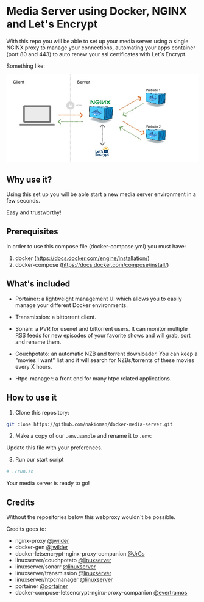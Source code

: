 # Media Server using Docker, NGINX and Let's Encrypt

With this repo you will be able to set up your media server using a single NGINX proxy to manage your connections, automating your apps container (port 80 and 443) to auto renew your ssl certificates with Let´s Encrypt.

Something like:

![Web Proxy environment](https://github.com/evertramos/images/raw/master/webproxy.jpg)


## Why use it?

Using this set up you will be able start a new media server environment in a few seconds. 

Easy and trustworthy!


## Prerequisites

In order to use this compose file (docker-compose.yml) you must have:

1. docker (https://docs.docker.com/engine/installation/)
2. docker-compose (https://docs.docker.com/compose/install/)

## What's included

- Portainer: a lightweight management UI which allows you to easily manage your different Docker environments.

- Transmission: a bittorrent client.

- Sonarr: a PVR for usenet and bittorrent users. It can monitor multiple RSS feeds for new episodes of your favorite shows and will grab, sort and rename them.

- Couchpotato: an automatic NZB and torrent downloader. You can keep a "movies I want" list and it will search for NZBs/torrents of these movies every X hours.

- Htpc-manager: a front end for many htpc related applications.

## How to use it

1. Clone this repository:

```bash
git clone https://github.com/nakioman/docker-media-server.git
```

2. Make a copy of our `.env.sample` and rename it to `.env`:

Update this file with your preferences.

3. Run our start script

```bash
# ./run.sh
```

Your media server is ready to go!

## Credits

Without the repositories below this webproxy wouldn´t be possible.

Credits goes to:
- nginx-proxy [@jwilder](https://github.com/jwilder/nginx-proxy)
- docker-gen [@jwilder](https://github.com/jwilder/docker-gen)
- docker-letsencrypt-nginx-proxy-companion [@JrCs](https://github.com/JrCs/docker-letsencrypt-nginx-proxy-companion)
- linuxserver/couchpotato [@linuxserver](https://github.com/linuxserver/docker-couchpotato)
- linuxserver/sonarr [@linuxserver](https://github.com/linuxserver/docker-sonarr)
- linuxserver/transmission [@linuxserver](https://github.com/linuxserver/docker-transmission)
- linuxserver/htpcmanager [@linuxserver](https://github.com/linuxserver/docker-htpcmanager)
- portainer [@portainer](https://github.com/portainer/portainer)
- docker-compose-letsencrypt-nginx-proxy-companion [@evertramos](https://github.com/evertramos/docker-compose-letsencrypt-nginx-proxy-companion)
